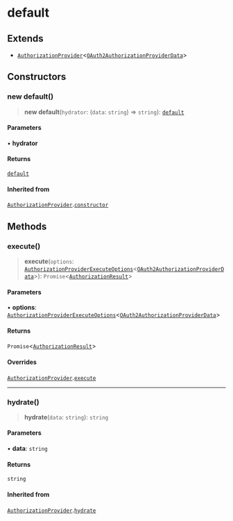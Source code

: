 # default

## Extends

- [`AuthorizationProvider`](../../../authorization-provider/classes/AuthorizationProvider.md)\<[`OAuth2AuthorizationProviderData`](../interfaces/OAuth2AuthorizationProviderData.md)\>

## Constructors

### new default()

> **new default**(`hydrator`: (`data`: `string`) => `string`): [`default`](default.md)

#### Parameters

• **hydrator**

#### Returns

[`default`](default.md)

#### Inherited from

[`AuthorizationProvider`](../../../authorization-provider/classes/AuthorizationProvider.md).[`constructor`](../../../authorization-provider/classes/AuthorizationProvider.md#constructors)

## Methods

### execute()

> **execute**(`options`: [`AuthorizationProviderExecuteOptions`](../../../authorization-provider/interfaces/AuthorizationProviderExecuteOptions.md)\<[`OAuth2AuthorizationProviderData`](../interfaces/OAuth2AuthorizationProviderData.md)\>): `Promise`\<[`AuthorizationResult`](../../../../types/state/authorization.interface/interfaces/AuthorizationResult.md)\>

#### Parameters

• **options**: [`AuthorizationProviderExecuteOptions`](../../../authorization-provider/interfaces/AuthorizationProviderExecuteOptions.md)\<[`OAuth2AuthorizationProviderData`](../interfaces/OAuth2AuthorizationProviderData.md)\>

#### Returns

`Promise`\<[`AuthorizationResult`](../../../../types/state/authorization.interface/interfaces/AuthorizationResult.md)\>

#### Overrides

[`AuthorizationProvider`](../../../authorization-provider/classes/AuthorizationProvider.md).[`execute`](../../../authorization-provider/classes/AuthorizationProvider.md#execute)

***

### hydrate()

> **hydrate**(`data`: `string`): `string`

#### Parameters

• **data**: `string`

#### Returns

`string`

#### Inherited from

[`AuthorizationProvider`](../../../authorization-provider/classes/AuthorizationProvider.md).[`hydrate`](../../../authorization-provider/classes/AuthorizationProvider.md#hydrate)

